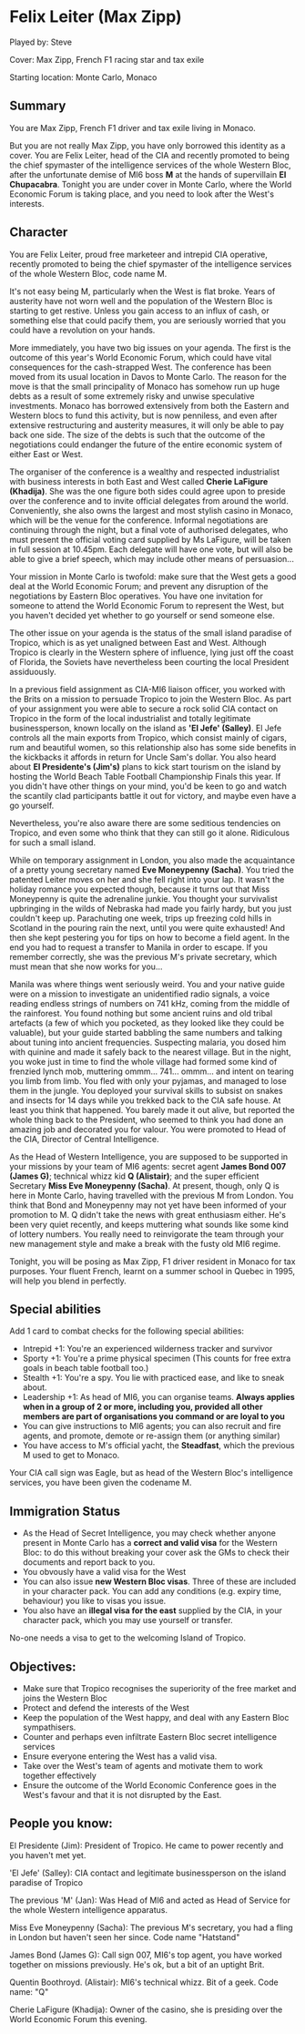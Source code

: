 Felix Leiter (Max Zipp)
==========================================

Played by: Steve

Cover: Max Zipp, French F1 racing star and tax exile

Starting location: Monte Carlo, Monaco

Summary
-------

You are Max Zipp, French F1 driver and tax exile living in Monaco.

But you are not really Max Zipp, you have only borrowed this identity as a cover. You are Felix Leiter, head of the CIA and recently promoted to being the chief spymaster of the intelligence services of the whole Western Bloc, after the unfortunate demise of MI6 boss **M** at the hands of supervillain **El Chupacabra**. Tonight you are under cover in Monte Carlo, where the World Economic Forum is taking place, and you need to look after the West's interests.

Character
---------
You are Felix Leiter, proud free marketeer and intrepid CIA operative, recently promoted to being the chief spymaster of the intelligence services of the whole Western Bloc, code name M. 

It's not easy being M, particularly when the West is flat broke. Years of austerity have not worn well and the population of the Western Bloc is starting to get restive. Unless you gain access to an influx of cash, or something else that could pacify them, you are seriously worried that you could have a revolution on your hands. 

More immediately, you have two big issues on your agenda. The first is the outcome of this year's World Economic Forum, which could have vital consequences for the cash-strapped West. The conference has been moved from its usual location in Davos to Monte Carlo. The reason for the move is that the small principality of Monaco has somehow run up huge debts as a result of some extremely risky and unwise speculative investments. Monaco has borrowed extensively from both the Eastern and Western blocs to fund this activity, but is now penniless, and even after extensive restructuring and austerity measures, it will only be able to pay back one side. The size of the debts is such that the outcome of the negotiations could endanger the future of the entire economic system of either East or West.  

The organiser of the conference is a wealthy and respected industrialist with business interests in both East and West called **Cherie LaFigure (Khadija)**. She was the one figure both sides could agree upon to preside over the conference and to invite official delegates from around the world. Conveniently, she also owns the largest and most stylish casino in Monaco, which will be the venue for the conference. Informal negotiations are continuing through the night, but a final vote of authorised delegates, who must present the official voting card supplied by Ms LaFigure, will be taken in full session at 10.45pm. Each delegate will have one vote, but will also be able to give a brief speech, which may include other means of persuasion... 

Your mission in Monte Carlo is twofold: make sure that the West gets a good deal at the World Economic Forum; and prevent any disruption of the negotiations by Eastern Bloc operatives. You have one invitation for someone to attend the World Economic Forum to represent the West, but you haven't decided yet whether to go yourself or send someone else.

The other issue on your agenda is the status of the small island paradise of Tropico, which is as yet unaligned between East and West. Although Tropico is clearly in the Western sphere of influence, lying just off the coast of Florida, the Soviets have nevertheless been courting the local President assiduously.

In a previous field assignment as CIA-MI6 liaison officer, you worked with the Brits on a mission to persuade Tropico to join the Western Bloc. As part of your assignment you were able to secure a rock solid CIA contact on Tropico in the form of the local industrialist and totally legitimate businessperson, known locally on the island as **'El Jefe' (Salley)**. El Jefe controls all the main exports from Tropico, which consist mainly of cigars, rum and beautiful women, so this relationship also has some side benefits in the kickbacks it affords in return for Uncle Sam's dollar. You also heard about **El Presidente's (Jim's)** plans to kick start tourism on the island by hosting the World Beach Table Football Championship Finals this year. If you didn't have other things on your mind, you'd be keen to go and watch the scantily clad participants battle it out for victory, and maybe even have a go yourself.

Nevertheless, you're also aware there are some seditious tendencies on Tropico, and even some who think that they can still go it alone. Ridiculous for such a small island.

While on temporary assignment in London, you also made the acquaintance of a pretty young secretary named **Eve Moneypenny (Sacha)**. You tried the patented Leiter moves on her and she fell right into your lap. It wasn't the holiday romance you expected though, because it turns out that Miss Moneypenny is quite the adrenaline junkie. You thought your survivalist upbringing in the wilds of Nebraska had made you fairly hardy, but you just couldn't keep up. Parachuting one week, trips up freezing cold hills in Scotland in the pouring rain the next, until you were quite exhausted! And then she kept pestering you for tips on how to become a field agent. In the end you had to request a transfer to Manila in order to escape. If you remember correctly, she was the previous M's private secretary, which must mean that she now works for you...

Manila was where things went seriously weird. You and your native guide were on a mission to investigate an unidentified radio signals, a voice reading endless strings of numbers 
on 741 kHz, coming from the middle of the rainforest. You found nothing but some ancient ruins and old tribal artefacts (a few of which you pocketed, as they looked like they could be valuable), but your guide started babbling the same numbers and talking about tuning into ancient frequencies. Suspecting malaria, you dosed him with quinine and made it safely back to the nearest village. But in the night, you woke just in time to find the whole village had formed some kind of frenzied lynch mob, muttering ommm... 741... ommm... and intent on tearing you limb from limb. You fled with only your pyjamas, and managed to lose them in the jungle. You deployed your survival skills to subsist on snakes and insects for 14 days while you trekked back to the CIA safe house. At least you think that happened.
You barely made it out alive, but reported the whole thing back to the President, who seemed to think you had done an amazing job and decorated you for valour. You were promoted to Head of the CIA, Director of Central Intelligence. 

As the Head of Western Intelligence, you are supposed to be supported in your missions by your team of MI6 agents: secret agent **James Bond 007 (James G)**; technical whizz kid **Q (Alistair)**; and the super efficient Secretary **Miss Eve Moneypenny (Sacha)**. At present, though, only Q is here in Monte Carlo, having travelled with the previous M from London. You think that Bond and Moneypenny may not yet have been informed of your promotion to M. Q didn't take the news with great enthusiasm either. He's been very quiet recently, and keeps muttering what sounds like some kind of lottery numbers. You really need to reinvigorate the team through your new management style and make a break with the fusty old MI6 regime.

Tonight, you will be posing as Max Zipp, F1 driver resident in Monaco for tax purposes. Your fluent French, learnt on a summer school in Quebec in 1995, will help you blend in perfectly.

Special abilities
-----------------
Add 1 card to combat checks for the following special abilities:

* Intrepid +1: You're an experienced wilderness tracker and survivor
* Sporty +1: You're a prime physical specimen (This counts for free extra goals in beach table football too.)
* Stealth +1: You're a spy. You lie with practiced ease, and like to sneak about.
* Leadership +1: As head of MI6, you can organise teams. **Always applies when in a group of 2 or more, including you, provided
all other members are part of organisations you command or are loyal to you**
* You can give instructions to MI6 agents; you can also recruit and fire agents, and promote, demote or re-assign them (or anything similar)
* You have access to M's official yacht, the **Steadfast**, which the previous M used to get to Monaco.

Your CIA call sign was Eagle, but as head of the Western Bloc's intelligence services, you have been given the codename M.

Immigration Status
------------------

* As the Head of Secret Intelligence, you may check whether anyone present in Monte Carlo has a **correct and valid visa** for the Western Bloc: to do this without breaking your cover ask the GMs to check their documents and report back to you.
* You obvously have a valid visa for the West
* You can also issue **new Western Bloc visas**. Three of these are included in your character pack. You can add any conditions (e.g. expiry time, behaviour) you like to visas you issue.
* You also have an **illegal visa for the east** supplied by the CIA, in your character pack, which you may use yourself or transfer.

No-one needs a visa to get to the welcoming Island of Tropico.

Objectives:
-----------

*	Make sure that Tropico recognises the superiority of the free market and joins the Western Bloc
*	Protect and defend the interests of the West
* Keep the population of the West happy, and deal with any Eastern Bloc sympathisers.
* Counter and perhaps even infiltrate Eastern Bloc secret intelligence services
* Ensure everyone entering the West has a valid visa.
* Take over the West's team of agents and motivate them to work together effectively
* Ensure the outcome of the World Economic Conference goes in the West's favour and that it is not disrupted by the East.

People you know:
----------------
El Presidente (Jim): President of Tropico. He came to power recently and you haven't met yet.

'El Jefe' (Salley): CIA contact and legitimate businessperson on the island paradise of Tropico

The previous 'M' (Jan): Was Head of MI6 and acted as Head of Service for the whole Western intelligence apparatus.

Miss Eve Moneypenny (Sacha): The previous M's secretary, you had a fling in London but haven't seen her since. Code name "Hatstand"

James Bond (James G): Call sign 007, MI6's top agent, you have worked together on missions previously. He's ok, but a bit of an uptight Brit.

Quentin Boothroyd. (Alistair): MI6's technical whizz. Bit of a geek. Code name: "Q"

Cherie LaFigure (Khadija): Owner of the casino, she is presiding over the World Economic Forum this evening.

